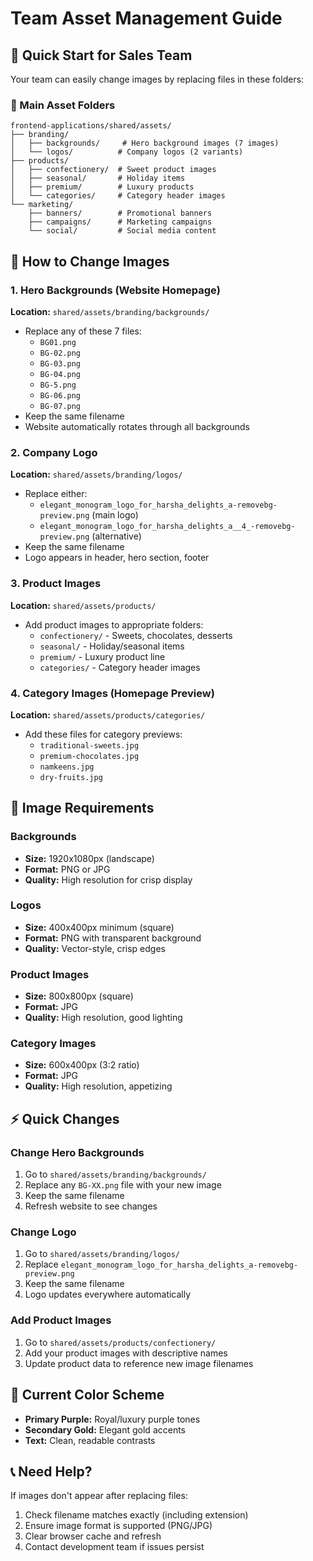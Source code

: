 # Team Asset Management Guide

## 🎯 Quick Start for Sales Team

Your team can easily change images by replacing files in these folders:

### 📂 Main Asset Folders

```
frontend-applications/shared/assets/
├── branding/
│   ├── backgrounds/     # Hero background images (7 images)
│   └── logos/          # Company logos (2 variants)
├── products/
│   ├── confectionery/  # Sweet product images
│   ├── seasonal/       # Holiday items
│   ├── premium/        # Luxury products
│   └── categories/     # Category header images
└── marketing/
    ├── banners/        # Promotional banners
    ├── campaigns/      # Marketing campaigns
    └── social/         # Social media content
```

## 🔄 How to Change Images

### 1. Hero Backgrounds (Website Homepage)
**Location:** `shared/assets/branding/backgrounds/`
- Replace any of these 7 files:
  - `BG01.png`
  - `BG-02.png` 
  - `BG-03.png`
  - `BG-04.png`
  - `BG-5.png`
  - `BG-06.png`
  - `BG-07.png`
- Keep the same filename
- Website automatically rotates through all backgrounds

### 2. Company Logo
**Location:** `shared/assets/branding/logos/`
- Replace either:
  - `elegant_monogram_logo_for_harsha_delights_a-removebg-preview.png` (main logo)
  - `elegant_monogram_logo_for_harsha_delights_a__4_-removebg-preview.png` (alternative)
- Keep the same filename
- Logo appears in header, hero section, footer

### 3. Product Images
**Location:** `shared/assets/products/`
- Add product images to appropriate folders:
  - `confectionery/` - Sweets, chocolates, desserts
  - `seasonal/` - Holiday/seasonal items
  - `premium/` - Luxury product line
  - `categories/` - Category header images

### 4. Category Images (Homepage Preview)
**Location:** `shared/assets/products/categories/`
- Add these files for category previews:
  - `traditional-sweets.jpg`
  - `premium-chocolates.jpg`
  - `namkeens.jpg`
  - `dry-fruits.jpg`

## 📐 Image Requirements

### Backgrounds
- **Size:** 1920x1080px (landscape)
- **Format:** PNG or JPG
- **Quality:** High resolution for crisp display

### Logos
- **Size:** 400x400px minimum (square)
- **Format:** PNG with transparent background
- **Quality:** Vector-style, crisp edges

### Product Images
- **Size:** 800x800px (square)
- **Format:** JPG
- **Quality:** High resolution, good lighting

### Category Images
- **Size:** 600x400px (3:2 ratio)
- **Format:** JPG
- **Quality:** High resolution, appetizing

## ⚡ Quick Changes

### Change Hero Backgrounds
1. Go to `shared/assets/branding/backgrounds/`
2. Replace any `BG-XX.png` file with your new image
3. Keep the same filename
4. Refresh website to see changes

### Change Logo
1. Go to `shared/assets/branding/logos/`
2. Replace `elegant_monogram_logo_for_harsha_delights_a-removebg-preview.png`
3. Keep the same filename
4. Logo updates everywhere automatically

### Add Product Images
1. Go to `shared/assets/products/confectionery/`
2. Add your product images with descriptive names
3. Update product data to reference new image filenames

## 🎨 Current Color Scheme

- **Primary Purple:** Royal/luxury purple tones
- **Secondary Gold:** Elegant gold accents
- **Text:** Clean, readable contrasts

## 📞 Need Help?

If images don't appear after replacing files:
1. Check filename matches exactly (including extension)
2. Ensure image format is supported (PNG/JPG)
3. Clear browser cache and refresh
4. Contact development team if issues persist